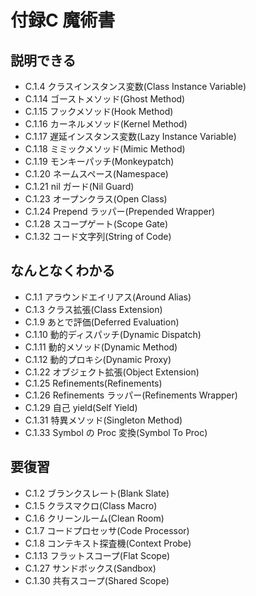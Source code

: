 # 付録C 魔術書

## 説明できる
- C.1.4 クラスインスタンス変数(Class Instance Variable)
- C.1.14 ゴーストメソッド(Ghost Method)
- C.1.15 フックメソッド(Hook Method)
- C.1.16 カーネルメソッド(Kernel Method)
- C.1.17 遅延インスタンス変数(Lazy Instance Variable)
- C.1.18 ミミックメソッド(Mimic Method)
- C.1.19 モンキーパッチ(Monkeypatch)
- C.1.20 ネームスペース(Namespace)
- C.1.21 nil ガード(Nil Guard)
- C.1.23 オープンクラス(Open Class)
- C.1.24 Prepend ラッパー(Prepended Wrapper)
- C.1.28 スコープゲート(Scope Gate)
- C.1.32 コード文字列(String of Code)

## なんとなくわかる
- C.1.1 アラウンドエイリアス(Around Alias)
- C.1.3 クラス拡張(Class Extension)
- C.1.9 あとで評価(Deferred Evaluation)
- C.1.10 動的ディスパッチ(Dynamic Dispatch)
- C.1.11 動的メソッド(Dynamic Method)
- C.1.12 動的プロキシ(Dynamic Proxy)
- C.1.22 オブジェクト拡張(Object Extension)
- C.1.25 Refinements(Refinements)
- C.1.26 Refinements ラッパー(Refinements Wrapper)
- C.1.29 自己 yield(Self Yield)
- C.1.31 特異メソッド(Singleton Method)
- C.1.33 Symbol の Proc 変換(Symbol To Proc)

## 要復習
- C.1.2 ブランクスレート(Blank Slate)
- C.1.5 クラスマクロ(Class Macro)
- C.1.6 クリーンルーム(Clean Room)
- C.1.7 コードプロセッサ(Code Processor)
- C.1.8 コンテキスト探査機(Context Probe)
- C.1.13 フラットスコープ(Flat Scope)
- C.1.27 サンドボックス(Sandbox)
- C.1.30 共有スコープ(Shared Scope)
